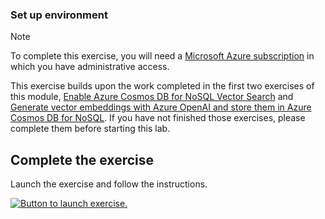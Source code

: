 ### Set up environment

> [!NOTE]
> To complete this exercise, you will need a [Microsoft Azure subscription](https://azure.microsoft.com/free) in which you have administrative access.

This exercise builds upon the work completed in the first two exercises of this module, [Enable Azure Cosmos DB for NoSQL Vector Search](https://go.microsoft.com/fwlink/?linkid=2305208) and [Generate vector embeddings with Azure OpenAI and store them in Azure Cosmos DB for NoSQL](https://go.microsoft.com/fwlink/?linkid=2304727). If you have not finished those exercises, please complete them before starting this lab.

## Complete the exercise

Launch the exercise and follow the instructions.

[![Button to launch exercise.](../media/launch-exercise.png)](https://go.microsoft.com/fwlink/?linkid=2305017)
